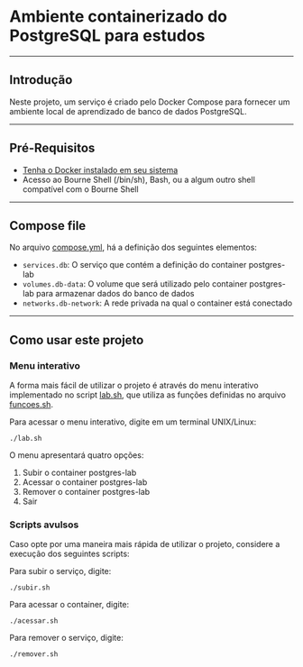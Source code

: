 # Ambiente containerizado do PostgreSQL para estudos

---

## Introdução

Neste projeto, um serviço é criado pelo Docker Compose para fornecer um ambiente local de aprendizado de banco de dados PostgreSQL.

---

## Pré-Requisitos

* [Tenha o Docker instalado em seu sistema](https://docs.docker.com/get-docker/)
* Acesso ao Bourne Shell (/bin/sh), Bash, ou a algum outro shell compatível com o Bourne Shell

---

## Compose file

No arquivo [compose.yml](./compose.yml), há a definição dos seguintes elementos:

* `services.db`: O serviço que contém a definição do container postgres-lab
* `volumes.db-data`: O volume que será utilizado pelo container postgres-lab para armazenar dados do banco de dados
* `networks.db-network`: A rede privada na qual o container está conectado

---

## Como usar este projeto

### Menu interativo

A forma mais fácil de utilizar o projeto é através do menu interativo implementado no script [lab.sh](./lab.sh), que utiliza as funções definidas no arquivo [funcoes.sh](,/funcoes.sh).

Para acessar o menu interativo, digite em um terminal UNIX/Linux:

`./lab.sh`

O menu apresentará quatro opções:

1. Subir o container postgres-lab
2. Acessar o container postgres-lab
3. Remover o container postgres-lab
4. Sair

### Scripts avulsos

Caso opte por uma maneira mais rápida de utilizar o projeto, considere a execução dos seguintes scripts:

Para subir o serviço, digite:

`./subir.sh`

Para acessar o container, digite:

`./acessar.sh`

Para remover o serviço, digite:

`./remover.sh`
